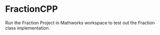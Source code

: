 # FractionCPP
Run the Fraction Project in Mathworks workspace to test out the Fraction class implementation.
